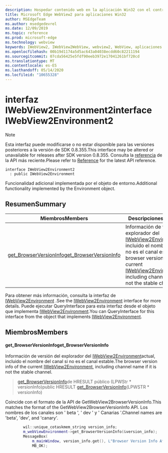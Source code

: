 ```yaml
---
description: Hospedar contenido web en la aplicación Win32 con el control Microsoft Edge WebView2
title: Microsoft Edge WebView2 para aplicaciones Win32
author: MSEdgeTeam
ms.author: msedgedevrel
ms.date: 12/09/2019
ms.topic: reference
ms.prod: microsoft-edge
ms.technology: webview
keywords: IWebView2, IWebView2WebView, webview2, WebView, aplicaciones Win32, Win32, Edge
ms.openlocfilehash: 00b19d1174a5d5ac643a04038ecdd60c82211194
ms.sourcegitcommit: 07cda56425e5fdf90eeb3972e17041261bf720cd
ms.translationtype: MT
ms.contentlocale: es-ES
ms.lasthandoff: 05/14/2020
ms.locfileid: "10655328"
---
```

# <span data-ttu-id="7e113-104">interfaz IWebView2Environment2</span><span class="sxs-lookup"><span data-stu-id="7e113-104">interface IWebView2Environment2</span></span> 

> [!NOTE]
> <span data-ttu-id="7e113-105">Esta interfaz puede modificarse o no estar disponible para las versiones posteriores a la versión de SDK 0.8.355.</span><span class="sxs-lookup"><span data-stu-id="7e113-105">This interface may be altered or unavailable for releases after SDK version 0.8.355.</span></span> <span data-ttu-id="7e113-106">Consulta la [referencia](../../../webview2-api-reference.md) de la API más reciente.</span><span class="sxs-lookup"><span data-stu-id="7e113-106">Please refer to [Reference](../../../webview2-api-reference.md) for the latest API reference.</span></span>

```
interface IWebView2Environment2
  : public IWebView2Environment
```

<span data-ttu-id="7e113-107">Funcionalidad adicional implementada por el objeto de entorno.</span><span class="sxs-lookup"><span data-stu-id="7e113-107">Additional functionality implemented by the Environment object.</span></span>

## <span data-ttu-id="7e113-108">Resumen</span><span class="sxs-lookup"><span data-stu-id="7e113-108">Summary</span></span>

 <span data-ttu-id="7e113-109">Miembros</span><span class="sxs-lookup"><span data-stu-id="7e113-109">Members</span></span>                        | <span data-ttu-id="7e113-110">Descripciones</span><span class="sxs-lookup"><span data-stu-id="7e113-110">Descriptions</span></span>
--------------------------------|---------------------------------------------
[<span data-ttu-id="7e113-111">get_BrowserVersionInfo</span><span class="sxs-lookup"><span data-stu-id="7e113-111">get_BrowserVersionInfo</span></span>](#get_browserversioninfo) | <span data-ttu-id="7e113-112">Información de versión del explorador del [IWebView2Environment](IWebView2Environment.md)actual, incluido el nombre del canal si no es el canal estable.</span><span class="sxs-lookup"><span data-stu-id="7e113-112">The browser version info of the current [IWebView2Environment](IWebView2Environment.md), including channel name if it is not the stable channel.</span></span>

<span data-ttu-id="7e113-113">Para obtener más información, consulta la interfaz de [IWebView2Environment](IWebView2Environment.md) .</span><span class="sxs-lookup"><span data-stu-id="7e113-113">See the [IWebView2Environment](IWebView2Environment.md) interface for more details.</span></span> <span data-ttu-id="7e113-114">Puede ejecutar QueryInterface para esta interfaz desde el objeto que implementa [IWebView2Environment](IWebView2Environment.md).</span><span class="sxs-lookup"><span data-stu-id="7e113-114">You can QueryInterface for this interface from the object that implements [IWebView2Environment](IWebView2Environment.md).</span></span>

## <span data-ttu-id="7e113-115">Miembros</span><span class="sxs-lookup"><span data-stu-id="7e113-115">Members</span></span>

#### <span data-ttu-id="7e113-116">get_BrowserVersionInfo</span><span class="sxs-lookup"><span data-stu-id="7e113-116">get_BrowserVersionInfo</span></span> 

<span data-ttu-id="7e113-117">Información de versión del explorador del [IWebView2Environment](IWebView2Environment.md)actual, incluido el nombre del canal si no es el canal estable.</span><span class="sxs-lookup"><span data-stu-id="7e113-117">The browser version info of the current [IWebView2Environment](IWebView2Environment.md), including channel name if it is not the stable channel.</span></span>

> <span data-ttu-id="7e113-118">[get_BrowserVersionInfo](#get_browserversioninfo)de HRESULT público (LPWStr \* versionInfo)</span><span class="sxs-lookup"><span data-stu-id="7e113-118">public HRESULT [get_BrowserVersionInfo](#get_browserversioninfo)(LPWSTR \* versionInfo)</span></span>

<span data-ttu-id="7e113-119">Coincide con el formato de la API de GetWebView2BrowserVersionInfo.</span><span class="sxs-lookup"><span data-stu-id="7e113-119">This matches the format of the GetWebView2BrowserVersionInfo API.</span></span> <span data-ttu-id="7e113-120">Los nombres de los canales son ' beta ', ' dev ' y ' Canarias '.</span><span class="sxs-lookup"><span data-stu-id="7e113-120">Channel names are 'beta', 'dev', and 'canary'.</span></span>

```cpp
        wil::unique_cotaskmem_string version_info;
        m_webViewEnvironment->get_BrowserVersionInfo(&version_info);
        MessageBox(
            m_mainWindow, version_info.get(), L"Browser Version Info After WebView Creation",
            MB_OK);
```

